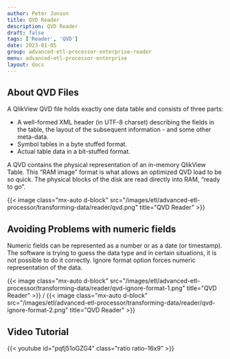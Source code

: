 ```yaml
---
author: Peter Jonson
title: QVD Reader
description: QVD Reader
draft: false
tags: ['Reader', 'QVD']
date: 2023-01-05
group: advanced-etl-processor-enterprise-reader
menu: advanced-etl-processor-enterprise
layout: docs
---
```


## About QVD Files

A QlikView QVD file holds exactly one data table and consists of three parts:

- A well-formed XML header (in UTF-8 charset) describing the fields in the table, the layout of the subsequent information - and some other meta-data.
- Symbol tables in a byte stuffed format.
- Actual table data in a bit-stuffed format.

A QVD contains the physical representation of an in-memory QlikView Table.
This “RAM image” format is what allows an optimized QVD load to be so quick. The physical blocks of the disk are read directly into RAM, “ready to go”.

{{< image class="mx-auto d-block"  src="/images/etl/advanced-etl-processor/transforming-data/reader/qvd.png" title="QVD Reader" >}}

## Avoiding Problems with numeric fields

Numeric fields can be represented as a number or as a date (or timestamp).
The software is trying to guess the data type and in certain situations, it is not possible to do it correctly.
Ignore format option forces numeric representation of the data.

{{< image class="mx-auto d-block"  src="/images/etl/advanced-etl-processor/transforming-data/reader/qvd-ignore-format-1.png" title="QVD Reader" >}}
/
{{< image class="mx-auto d-block"  src="/images/etl/advanced-etl-processor/transforming-data/reader/qvd-ignore-format-2.png" title="QVD Reader" >}}

## Video Tutorial

{{< youtube id="pqfj51oGZG4" class="ratio ratio-16x9" >}}
